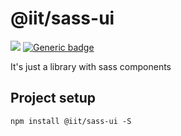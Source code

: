 # @iit/sass-ui
[![](https://img.shields.io/npm/v/@iit/sass-ui.svg)](https://www.npmjs.com/package/@iit/sass-ui) [![Generic badge](https://img.shields.io/badge/version-0.2.2-<COLOR>.svg)](https://github.com/wowxoxo/iit-sass-ui)

It's just a library with sass components

## Project setup
```
npm install @iit/sass-ui -S
```